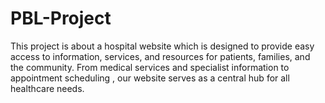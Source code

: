 # PBL-Project
This project is about a hospital website which is designed to provide easy access to information, services, and resources for patients, families, and the community. From medical services and specialist information to appointment scheduling , our website serves as a central hub for all healthcare needs.
